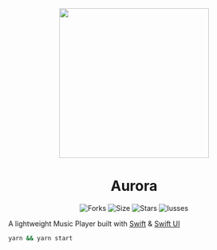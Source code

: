 <div align="center">
   <img 
   src="https://github.com/Zolvy/Aurora-electron/blob/main/assets/Aurora.png?raw=true"
   height="300"
   />
   <h1>Aurora</h1>
</div>

<div align="center">
   <img alt="Forks" src="https://img.shields.io/github/commit-activity/w/Zolvy/Aurora?style=for-the-badge"></a>
   <img alt="Size" src="https://img.shields.io/github/repo-size/Zolvy/Aurora?style=for-the-badge"></a>
   <img alt="Stars" src="https://img.shields.io/github/stars/Zolvy/Aurora?style=for-the-badge"></a>
   <img alt="Iusses" src="https://img.shields.io/github/issues/Zolvy/Aurora?style=for-the-badge"></a>
</div>

A lightweight Music Player built with [Swift](https://www.swift.org/) & [Swift UI](https://developer.apple.com/xcode/swiftui/)

```bash
yarn && yarn start
```
